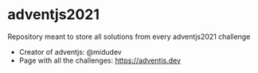 # adventjs2021
Repository meant to store all solutions from every adventjs2021 challenge

- Creator of adventjs: @midudev
- Page with all the challenges: https://adventjs.dev
